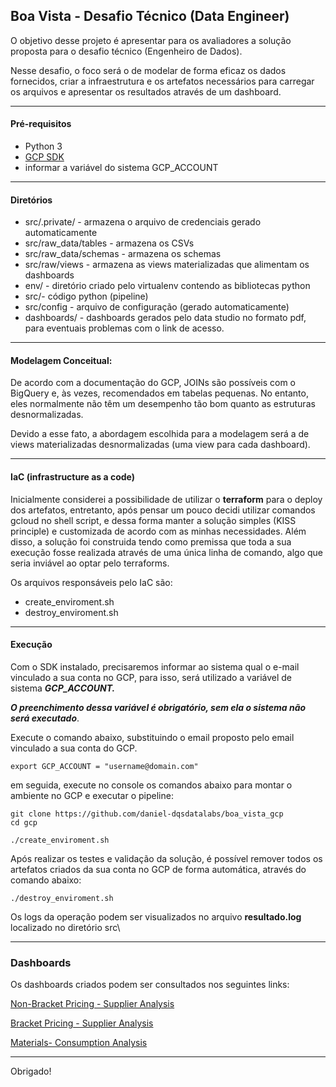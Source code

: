 ## Boa Vista - Desafio Técnico (Data Engineer)

O objetivo desse projeto é apresentar para os avaliadores a solução proposta para o desafio técnico (Engenheiro de Dados).

Nesse desafio, o foco será o de modelar de forma eficaz os dados fornecidos, criar a infraestrutura e os artefatos necessários para carregar os arquivos e apresentar os resultados através de um dashboard.
___

#### Pré-requisitos

* Python 3
* [GCP SDK](https://cloud.google.com/sdk/docs/install?hl=it)
* informar a variável do sistema GCP_ACCOUNT
___

#### Diretórios

* src/.private/ - armazena o arquivo de credenciais gerado automaticamente
* src/raw_data/tables - armazena os CSVs
* src/raw_data/schemas - armazena os schemas
* src/raw/views - armazena as views materializadas que alimentam os dashboards
* env/ - diretório criado pelo virtualenv contendo as bibliotecas python
* src/- código python (pipeline)
* src/config - arquivo de configuração (gerado automaticamente)
* dashboards/ - dashboards gerados pelo data studio no formato pdf, para eventuais problemas com o link de acesso.
___

#### Modelagem Conceitual:

De acordo com a documentação do GCP,  JOINs são possíveis com o BigQuery e, às vezes, recomendados em tabelas pequenas. No entanto, eles normalmente não têm um desempenho tão bom quanto as estruturas desnormalizadas.

Devido a esse fato, a abordagem escolhida para a modelagem será a de views materializadas desnormalizadas (uma view para cada dashboard).
___

#### IaC (infrastructure as a code)

Inicialmente considerei a possibilidade de utilizar o **terraform** para o deploy dos artefatos, entretanto, após pensar um pouco decidi utilizar comandos gcloud no shell script, e dessa forma manter a solução simples (KISS principle) e customizada de acordo com as minhas necessidades. Além disso, a solução foi construida tendo como premissa que toda a sua execução fosse realizada através de uma única linha de comando, algo que seria inviável ao optar pelo terraforms.

Os arquivos responsáveis pelo IaC são:

* create_enviroment.sh
* destroy_enviroment.sh
___

#### Execução

Com o SDK instalado, precisaremos informar ao sistema qual o e-mail vinculado a sua conta no GCP, para isso, será utilizado a variável de sistema ***GCP_ACCOUNT.***

***O preenchimento dessa variável é obrigatório, sem ela o sistema não será executado***.

Execute o comando abaixo, substituindo o email proposto pelo email vinculado a sua conta do GCP.

```
export GCP_ACCOUNT = "username@domain.com"
```

em seguida, execute no console os comandos abaixo para montar o ambiente no GCP e executar o pipeline:

```
git clone https://github.com/daniel-dqsdatalabs/boa_vista_gcp
cd gcp

./create_enviroment.sh
```

Após realizar os testes e validação da solução, é possível remover todos os artefatos criados da sua conta no GCP de forma automática, através do comando abaixo:

```
./destroy_enviroment.sh
```

Os logs da operação podem ser visualizados no arquivo **resultado.log** localizado no diretório src\
___

### Dashboards

Os dashboards criados podem ser consultados nos seguintes links:

[Non-Bracket Pricing - Supplier Analysis](https://datastudio.google.com/s/uxA37HMC0iU)

[Bracket Pricing - Supplier Analysis](https://datastudio.google.com/s/qTtEuiOdBAY)

[Materials- Consumption Analysis](https://datastudio.google.com/s/vj3reK-GUuA)
___

Obrigado!

